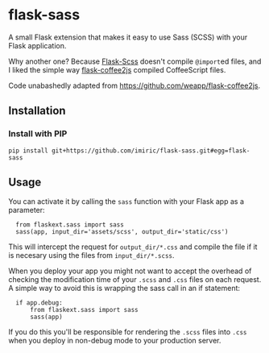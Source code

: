 flask-sass
==========

A small Flask extension that makes it easy to use Sass (SCSS) with your Flask application.

Why another one? Because [Flask-Scss](https://bitbucket.org/bcarlin/flask-scss) doesn't
compile ``@import``ed files, and I liked the simple way [flask-coffee2js](https://github.com/weapp/flask-coffee2js)
compiled CoffeeScript files.

Code unabashedly adapted from https://github.com/weapp/flask-coffee2js.


## Installation

### Install with PIP

    pip install git+https://github.com/imiric/flask-sass.git#egg=flask-sass


## Usage

You can activate it by calling the ``sass`` function with your Flask app as a parameter:

      from flaskext.sass import sass
      sass(app, input_dir='assets/scss', output_dir='static/css')

This will intercept the request for ``output_dir/*.css`` and compile the file if it is
necesary using the files from ``input_dir/*.scss``.

When you deploy your app you might not want to accept the overhead of checking
the modification time of your ``.scss`` and ``.css`` files on each request. A
simple way to avoid this is wrapping the sass call in an if statement:

      if app.debug:
          from flaskext.sass import sass
          sass(app)
          
If you do this you'll be responsible for rendering the ``.scss`` files into
``.css`` when you deploy in non-debug mode to your production server.
